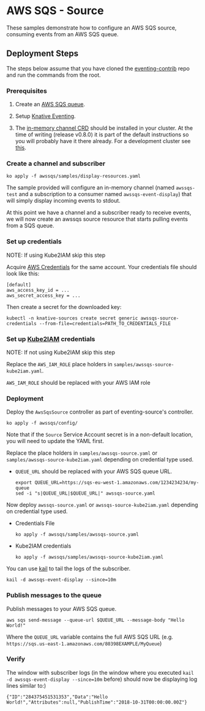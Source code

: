 # AWS SQS - Source

These samples demonstrate how to configure an AWS SQS source, consuming events
from an AWS SQS queue.

## Deployment Steps

The steps below assume that you have cloned the
[eventing-contrib](https://github.com/knative/eventing-contrib) repo and run the
commands from the root.

### Prerequisites

1. Create an [AWS SQS queue](https://aws.amazon.com/sqs/).

1. Setup
   [Knative Eventing](https://github.com/knative/docs/tree/master/docs/eventing).

1. The
   [in-memory channel CRD](https://github.com/knative/eventing/blob/master/config/channels/in-memory-channel/README.md)
   should be installed in your cluster. At the time of writing (release v0.8.0)
   it is part of the default instructions so you will probably have it there
   already. For a development cluster see
   [this](https://github.com/knative/eventing/blob/master/DEVELOPMENT.md#install-channels).

### Create a channel and subscriber

```shell
ko apply -f awssqs/samples/display-resources.yaml
```

The sample provided will configure an in-memory channel (named `awssqs-test` and
a subscription to a consumer named `awssqs-event-display`) that will simply
display incoming events to stdout.

At this point we have a channel and a subscriber ready to receive events, we
will now create an awssqs source resource that starts pulling events from a SQS
queue.

### Set up credentials

NOTE: If using Kube2IAM skip this step

Acquire
[AWS Credentials](https://docs.aws.amazon.com/general/latest/gr/aws-security-credentials.html)
for the same account. Your credentials file should look like this:

```
[default]
aws_access_key_id = ...
aws_secret_access_key = ...
```

Then create a secret for the downloaded key:

```shell
kubectl -n knative-sources create secret generic awssqs-source-credentials --from-file=credentials=PATH_TO_CREDENTIALS_FILE
```

### Set up [Kube2IAM](https://github.com/jtblin/kube2iam) credentials

NOTE: If not using Kube2IAM skip this step

Replace the `AWS_IAM_ROLE` place holders in
`samples/awssqs-source-kube2iam.yaml`.

`AWS_IAM_ROLE` should be replaced with your AWS IAM role

### Deployment

Deploy the `AwsSqsSource` controller as part of eventing-source's controller.

```shell
ko apply -f awssqs/config/
```

Note that if the `Source` Service Account secret is in a non-default location,
you will need to update the YAML first.

Replace the place holders in `samples/awssqs-source.yaml` or
`samples/awssqs-source-kube2iam.yaml` depending on credential type used.

- `QUEUE_URL` should be replaced with your AWS SQS queue URL.

  ```shell
  export QUEUE_URL=https://sqs-eu-west-1.amazonaws.com/1234234234/my-queue
  sed -i "s|QUEUE_URL|$QUEUE_URL|" awssqs-source.yaml
  ```

Now deploy `awssqs-source.yaml` or `awssqs-source-kube2iam.yaml` depending on
credential type used.

- Credentials File

  ```shell
  ko apply -f awssqs/samples/awssqs-source.yaml
  ```

- Kube2IAM credentials

  ```shell
  ko apply -f awssqs/samples/awssqs-source-kube2iam.yaml
  ```

You can use [kail](https://github.com/boz/kail/) to tail the logs of the
subscriber.

```shell
kail -d awssqs-event-display --since=10m
```

### Publish messages to the queue

Publish messages to your AWS SQS queue.

```shell
aws sqs send-message --queue-url $QUEUE_URL --message-body "Hello World!"
```

Where the `QUEUE_URL` variable contains the full AWS SQS URL (e.g.
`https://sqs.us-east-1.amazonaws.com/80398EXAMPLE/MyQueue`)

### Verify

The window with subscriber logs (in the window where you executed
`kail -d awssqs-event-display --since=10m` before) should now be displaying log
lines similar to:)

```
{"ID":"284375451531353","Data":"Hello World!","Attributes":null,"PublishTime":"2018-10-31T00:00:00.00Z"}

```
